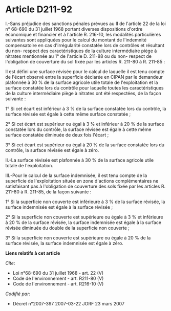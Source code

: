 # Article D211-92

I.-Sans préjudice des sanctions pénales prévues au II de l'article 22 de la loi n° 68-690 du 31 juillet 1968 portant diverses
dispositions d'ordre économique et financier et à l'article R. 216-10, les modalités particulières suivantes sont appliquées
pour le calcul du montant de l'indemnité compensatoire en cas d'irrégularité constatée lors de contrôles et résultant du non-
respect des caractéristiques de la culture intermédiaire piège à nitrates mentionnée au 1° de l'article D. 211-88 ou du non-
respect de l'obligation de couverture du sol fixée par les articles R. 211-80 à R. 211-85 : 

Il est défini une surface révisée pour le calcul de laquelle il est tenu compte de l'écart observé entre la superficie
déclarée en CIPAN par le demandeur plafonnée à 30 % de la surface agricole utile totale de l'exploitation et la surface
constatée lors du contrôle pour laquelle toutes les caractéristiques de la culture intermédiaire piège à nitrates ont été
respectées, de la façon suivante : 

1° Si cet écart est inférieur à 3 % de la surface constatée lors du contrôle, la surface révisée est égale à cette même
surface constatée ; 

2° Si cet écart est supérieur ou égal à 3 % et inférieur à 20 % de la surface constatée lors du contrôle, la surface révisée
est égale à cette même surface constatée diminuée de deux fois l'écart ; 

3° Si cet écart est supérieur ou égal à 20 % de la surface constatée lors du contrôle, la surface révisée est égale à zéro. 

II.-La surface révisée est plafonnée à 30 % de la surface agricole utile totale de l'exploitation. 

III.-Pour le calcul de la surface indemnisée, il est tenu compte de la superficie de l'exploitation située en zone d'actions
complémentaires ne satisfaisant pas à l'obligation de couverture des sols fixée par les articles R. 211-80 à R. 211-85, de la
façon suivante : 

1° Si la superficie non couverte est inférieure à 3 % de la surface révisée, la surface indemnisée est égale à la surface
révisée ; 

2° Si la superficie non couverte est supérieure ou égale à 3 % et inférieure à 20 % de la surface révisée, la surface
indemnisée est égale à la surface révisée diminuée du double de la superficie non couverte ; 

3° Si la superficie non couverte est supérieure ou égale à 20 % de la surface révisée, la surface indemnisée est égale à
zéro.

**Liens relatifs à cet article**

_Cite_:

  - Loi n°68-690 du 31 juillet 1968 - art. 22 (V)
  - Code de l'environnement - art. R211-80 (V)
  - Code de l'environnement - art. R216-10 (V)

_Codifié par_:

  - Décret n°2007-397 2007-03-22 JORF 23 mars 2007
